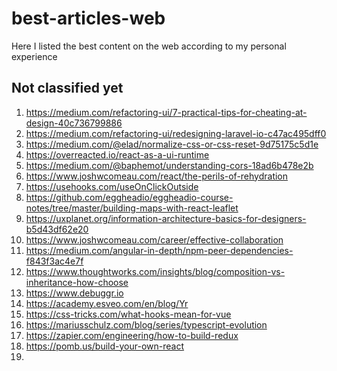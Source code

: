 # best-articles-web
Here I listed the best content on the web according to my personal experience

## Not classified yet
 1. https://medium.com/refactoring-ui/7-practical-tips-for-cheating-at-design-40c736799886
 2. https://medium.com/refactoring-ui/redesigning-laravel-io-c47ac495dff0
 3. https://medium.com/@elad/normalize-css-or-css-reset-9d75175c5d1e
 4. https://overreacted.io/react-as-a-ui-runtime
 5. https://medium.com/@baphemot/understanding-cors-18ad6b478e2b
 6. https://www.joshwcomeau.com/react/the-perils-of-rehydration
 7. https://usehooks.com/useOnClickOutside
 8. https://github.com/eggheadio/eggheadio-course-notes/tree/master/building-maps-with-react-leaflet
 9. https://uxplanet.org/information-architecture-basics-for-designers-b5d43df62e20
 10. https://www.joshwcomeau.com/career/effective-collaboration
 11. https://medium.com/angular-in-depth/npm-peer-dependencies-f843f3ac4e7f
 12. https://www.thoughtworks.com/insights/blog/composition-vs-inheritance-how-choose
 13. https://www.debuggr.io
 14. https://academy.esveo.com/en/blog/Yr
 15. https://css-tricks.com/what-hooks-mean-for-vue
 16. https://mariusschulz.com/blog/series/typescript-evolution
 17. https://zapier.com/engineering/how-to-build-redux
 18. https://pomb.us/build-your-own-react
 19. 
